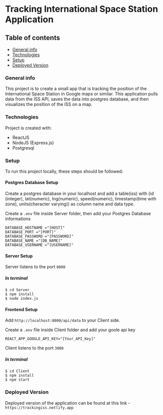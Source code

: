 # Tracking International Space Station Application

## Table of contents

- [General info](#general-info)
- [Technologies](#technologies)
- [Setup](#setup)
- [Deployed Version](#deployed-version)

### General info

This project is to create a small app that is tracking the position of the International Space Station in Google maps or similar. This application pulls data from the ISS API, saves the data into postgres database, and then visualizes the position of the ISS on a map.

### Technologies

Project is created with:

- ReactJS
- NodeJS (Express.js)
- Postgresql

### Setup

To run this project locally, these steps should be followed:

#### Postgres Database Setup

Create a postgres database in your localhost and add a table(iss) with (id (integer), lat(numeric), lng(numeric), speed(numeric), timestamp(time with zone), units(cheracter varying)) as column name and data type.

Create a `.env` file inside Server folder, then add your Postgres Database informations

```
DATABASE_HOSTNAME ="[HOST]"
DATABASE_PORT ="[PORT]"
DATABASE_PASSWORD ="[PASSWORD]"
DATABASE_NAME ="[DB_NAME]"
DATABASE_USERNAME ="[USERNAME]"
```

#### Server Setup

Server listens to the port `8000`

##### In terminal

```
$ cd Server
$ npm install
$ node index.js
```

#### Frontend Setup

Add `http://localhost:8000/api/data` to your Client side.

Create a `.env` file inside Client folder and add your goole api key

```
REACT_APP_GOOGLE_API_KEY="[Your_API_Key]"
```

Client listens to the port `3000`

##### In terminal

```
$ cd Client
$ npm install
$ npm start
```

### Deployed Version

Deployed version of the application can be found at this link - `https://trackingiss.netlify.app`
